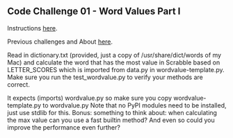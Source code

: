 ## Code Challenge 01 - Word Values Part I

Instructions [here](http://pybit.es/codechallenge01.html).

Previous challenges and About [here](http://pybit.es/pages/challenges.html).

Read in dictionary.txt (provided, just a copy of /usr/share/dict/words of my Mac) and calculate the word that has the most value in Scrabble based on LETTER_SCORES which is imported from data.py in wordvalue-template.py. 
 Make sure you run the test_wordvalue.py to verify your methods are correct. 
 
It expects (imports) wordvalue.py so make sure you copy wordvalue-template.py to wordvalue.py
 Note that no PyPI modules need to be installed, just use stdlib for this. 
 Bonus: something to think about: when calculating the max value can you use a fast builtin method? And even so could you improve the performance even further?
